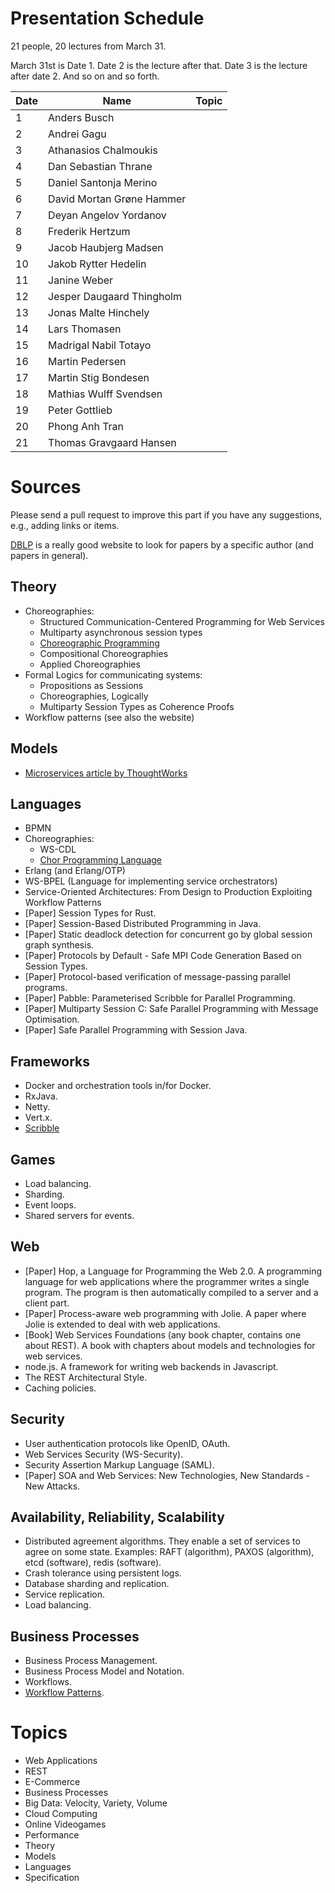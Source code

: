 # Presentation Schedule

21 people, 20 lectures from March 31.

March 31st is Date 1.
Date 2 is the lecture after that.
Date 3 is the lecture after date 2.
And so on and so forth.

| Date | Name                      | Topic |
| ---- | ------------------------- | ----- |
|    1 | Anders Busch              |       |
|    2 | Andrei Gagu               |       |
|    3 | Athanasios Chalmoukis     |       |
|    4 | Dan Sebastian Thrane      |       |
|    5 | Daniel Santonja Merino    |       |
|    6 | David Mortan Grøne Hammer |       |
|    7 | Deyan Angelov Yordanov    |       |
|    8 | Frederik Hertzum          |       |
|    9 | Jacob Haubjerg Madsen     |       |
|   10 | Jakob Rytter Hedelin      |       |
|   11 | Janine Weber              |       |
|   12 | Jesper Daugaard Thingholm |       |
|   13 | Jonas Malte Hinchely      |       |
|   14 | Lars Thomasen             |       |
|   15 | Madrigal Nabil Totayo     |       |
|   16 | Martin Pedersen           |       |
|   17 | Martin Stig Bondesen      |       |
|   18 | Mathias Wulff Svendsen    |       |
|   19 | Peter Gottlieb            |       |
|   20 | Phong Anh Tran            |       |
|   21 | Thomas Gravgaard Hansen   |       |

# Sources

Please send a pull request to improve this part if you have any suggestions, e.g., adding links or items.

[DBLP](http://dblp.uni-trier.de/) is a really good website to look for
papers by a specific author (and papers in general).

## Theory

- Choreographies:
  * Structured Communication-Centered Programming for Web Services
  * Multiparty asynchronous session types
  * [Choreographic Programming](http://www.fabriziomontesi.com/files/choreographic_programming.pdf)
  * Compositional Choreographies
  * Applied Choreographies
- Formal Logics for communicating systems:
  * Propositions as Sessions
  * Choreographies, Logically
  * Multiparty Session Types as Coherence Proofs
- Workflow patterns (see also the website)

## Models

- [Microservices article by ThoughtWorks](http://martinfowler.com/articles/microservices.html)

## Languages

- BPMN
- Choreographies:
  * WS-CDL
  * [Chor Programming Language](http://www.chor-lang.org/)
- Erlang (and Erlang/OTP)
- WS-BPEL (Language for implementing service orchestrators)
- Service-Oriented Architectures: From Design to Production Exploiting Workflow Patterns
- [Paper] Session Types for Rust.
- [Paper] Session-Based Distributed Programming in Java.
- [Paper] Static deadlock detection for concurrent go by global session graph synthesis.
- [Paper] Protocols by Default - Safe MPI Code Generation Based on Session Types.
- [Paper] Protocol-based verification of message-passing parallel programs.
- [Paper] Pabble: Parameterised Scribble for Parallel Programming.
- [Paper] Multiparty Session C: Safe Parallel Programming with Message Optimisation.
- [Paper] Safe Parallel Programming with Session Java.

## Frameworks

- Docker and orchestration tools in/for Docker.
- RxJava.
- Netty.
- Vert.x.
- [Scribble](http://www.scribble.org/)

## Games

- Load balancing.
- Sharding.
- Event loops.
- Shared servers for events.

## Web

- [Paper] Hop, a Language for Programming the Web 2.0. A programming language for web applications where the programmer writes a single program. The program is then automatically compiled to a server and a client part.
- [Paper] Process-aware web programming with Jolie. A paper where Jolie is extended to deal with web applications.
- [Book] Web Services Foundations (any book chapter, contains one about REST). A book with chapters about models and technologies for web services.
- node.js. A framework for writing web backends in Javascript.
- The REST Architectural Style.
- Caching policies.

## Security

- User authentication protocols like OpenID, OAuth.
- Web Services Security (WS-Security).
- Security Assertion Markup Language (SAML).
- [Paper] SOA and Web Services: New Technologies, New Standards - New Attacks.

## Availability, Reliability, Scalability

- Distributed agreement algorithms. They enable a set of services to agree on some
state. Examples: RAFT (algorithm), PAXOS (algorithm), etcd (software), redis (software).
- Crash tolerance using persistent logs.
- Database sharding and replication.
- Service replication.
- Load balancing.

## Business Processes

- Business Process Management.
- Business Process Model and Notation.
- Workflows.
- [Workflow Patterns](http://www.workflowpatterns.com/).


# Topics

- Web Applications
- REST
- E-Commerce
- Business Processes
- Big Data: Velocity, Variety, Volume
- Cloud Computing
- Online Videogames
- Performance
- Theory
- Models
- Languages
- Specification
